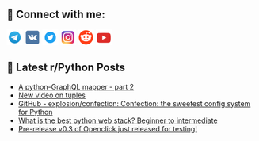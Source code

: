 ## 🔎 Connect with me:
[<img src="https://github.com/bullbesh/bullbesh/blob/main/images/Telegram.png" width="32" height="32" />](https://t.me/bullbesh)
[<img src="https://github.com/bullbesh/bullbesh/blob/main/images/VK.png" width="32" height="32" />](https://vk.com/bullbesh)
[<img src="https://github.com/bullbesh/bullbesh/blob/main/images/Twitter.png" width="32" height="32" />](https://twitter.com/bullbesh1)
[<img src="https://github.com/bullbesh/bullbesh/blob/main/images/Instagram.png" width="32" height="32" />](https://www.instagram.com/bullbesh)
[<img src="https://github.com/bullbesh/bullbesh/blob/main/images/Reddit.png" width="32" height="32" />](https://www.reddit.com/user/bullbesh)
[<img src="https://github.com/bullbesh/bullbesh/blob/main/images/YouTube.png" width="32" height="32" />](https://www.youtube.com/channel/UCtfjRs6uzgq5mfm8S06WTcg)

## 📕 Latest r/Python Posts
<!-- BLOG-POST-LIST:START -->
- [A python-GraphQL mapper - part 2](https://www.reddit.com/r/Python/comments/za6ef6/a_pythongraphql_mapper_part_2/)
- [New video on tuples](https://www.reddit.com/r/Python/comments/za6aub/new_video_on_tuples/)
- [GitHub - explosion/confection: Confection: the sweetest config system for Python](https://www.reddit.com/r/Python/comments/z9yjfg/github_explosionconfection_confection_the/)
- [What is the best python web stack? Beginner to intermediate](https://www.reddit.com/r/Python/comments/z9xrx1/what_is_the_best_python_web_stack_beginner_to/)
- [Pre-release v0.3 of Openclick just released for testing!](https://www.reddit.com/r/Python/comments/z9xqsc/prerelease_v03_of_openclick_just_released_for/)
<!-- BLOG-POST-LIST:END -->
